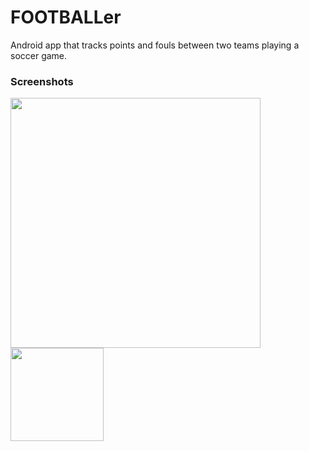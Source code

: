 # FOOTBALLer
Android app that tracks points and fouls between two teams playing a soccer game.

### Screenshots
<img src="https://imgur.com/N3rXrT5.png" width="400">  <img src="https://imgur.com/FbdNFQb.png" width="149">
